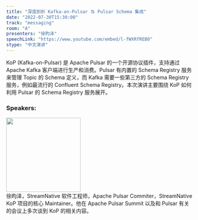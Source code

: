 ```yaml
---
title: "深度剖析 Kafka-on-Pulsar 与 Pulsar Schema 集成"
date: "2022-07-30T15:30:00"
track: "messaging"
room: "A"
presenters: "徐昀泽"
speechLink: "https://www.youtube.com/embed/l-fWXRfREB0"
stype: "中文演讲"
---
```

KoP (Kafka-on-Pulsar) 是 Apache Pulsar 的一个开源协议插件，支持通过 Apache Kafka 客户端进行生产和消费。Pulsar 有内置的 Schema Registry 服务来管理 Topic 的 Schema 定义，而 Kafka 需要一些第三方的 Schema Registry 服务，例如最流行的 Confluent Schema Registry。本次演讲主要围绕 KoP 如何利用 Pulsar 的 Schema Registry 服务展开。
 ### Speakers: 
 <img src="images/speaker/1190.png" width="200" /><br>徐昀泽，StreamNative 软件工程师，Apache Pulsar Commiter，StreamNative KoP 项目的核心 Maintainer。他在 Apache Pulsar Summit 以及和 Pulsar 有关的会议上多次谈到 KoP 的相关内容。

 